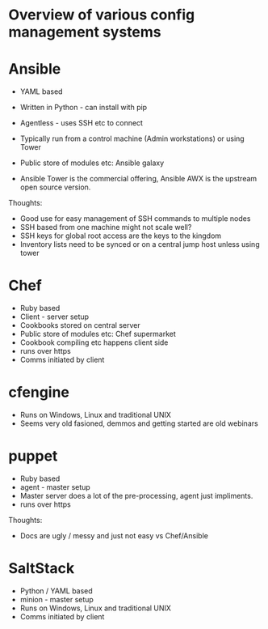 Overview of various config management systems
===============================================

Ansible
==================

* YAML based 
* Written in Python - can install with pip
* Agentless - uses SSH etc to connect
* Typically run from a control machine (Admin workstations) or using Tower
* Public store of modules etc: Ansible galaxy

* Ansible Tower is the commercial offering, Ansible AWX is the upstream open source version.

Thoughts:
* Good use for easy management of SSH commands to multiple nodes
* SSH based from one machine might not scale well?
* SSH keys for global root access are the keys to the kingdom
* Inventory lists need to be synced or on a central jump host unless using tower

Chef
==================

* Ruby based
* Client - server setup
* Cookbooks stored on central server
* Public store of modules etc:  Chef supermarket
* Cookbook compiling etc happens client side
* runs over https
* Comms initiated by client

cfengine
==================

* Runs on Windows, Linux and traditional UNIX
* Seems very old fasioned, demmos and getting started are old webinars

puppet
==================

* Ruby based
* agent - master setup
* Master server does a lot of the pre-processing, agent just impliments.
* runs over https

Thoughts:
* Docs are ugly / messy and just not easy vs Chef/Ansible


SaltStack
==================

* Python / YAML based
* minion - master setup
* Runs on Windows, Linux and traditional UNIX
* Comms initiated by client
